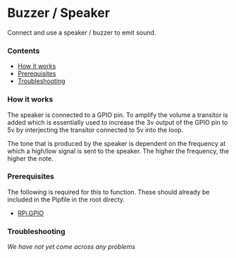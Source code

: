# Buzzer / Speaker
Connect and use a speaker / buzzer to emit sound.

### Contents
 - [How it works](#how-it-works)
 - [Prerequisites](#prerequisites)
 - [Troubleshooting](#troubleshooting)

### How it works
The speaker is connected to a GPIO pin. To amplify the volume a transitor is added which is essentially used to increase the 3v output of the GPIO pin to 5v by interjecting the transitor connected to 5v into the loop.

The tone that is produced by the speaker is dependent on the frequency at which a high/low signal is sent to the speaker. The higher the frequency, the higher the note.

### Prerequisites
The following is required for this to function. These should already be included in the Pipfile in the root directy.
 - [RPi.GPIO](https://pypi.org/project/RPi.GPIO/)

### Troubleshooting
_We have not yet come across any problems_
